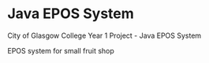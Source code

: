# Java EPOS System

City of Glasgow College Year 1 Project - Java EPOS System

EPOS system for small fruit shop
